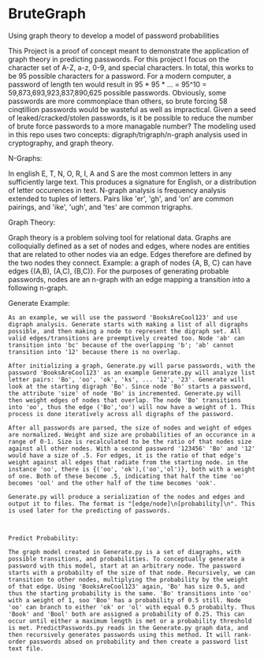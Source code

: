 # BruteGraph
Using graph theory to develop a model of password probabilities

  This Project is a proof of concept meant to demonstrate the application of graph theory in predicting passwords. For this project I focus on the character set of A-Z, a-z, 0-9, and special characters. In total, this works to be 95 possible characters for a password. For a modern computer, a password of length ten would result in 95 * 95 * ... = 95^10 = 59,873,693,923,837,890,625 possible passwords. Obviously, some passwords are more commonplace than others, so brute forcing 58 cinqtillion passwords would be wasteful as well as impractical. Given a seed of leaked/cracked/stolen passwords, is it be possible to reduce the number of brute force passwords to a more managable number? 
  The modeling used in this repo uses two concepts: digraph/trigraph/n-graph analysis used in cryptography, and graph theory. 
  
  
  
  N-Graphs:
  
  In english E, T, N, O, R, I, A and S are the most common letters in any sufficiently large text. This produces a signature for English, or a distribution of letter occurences in text. N-graph analysis is frequency analysis extended to tuples of letters. Pairs like 'er', 'gh', and 'on' are common pairings, and 'ike', 'ugh', and 'tes' are common trigraphs.
  
  
  
  Graph Theory:
  
  Graph theory is a problem solving tool for relational data. Graphs are colloquially defined as a set of nodes and edges, where nodes are entities that are related to other nodes via an edge. Edges therefore are defined by the two nodes they connect. Example: a graph of nodes {A, B, C} can have edges {(A,B), (A,C), (B,C)}. For the purposes of generating probable passwords, nodes are an n-graph with an edge mapping a transition into a following n-graph.
  
  
  
  Generate Example:
  
    As an example, we will use the password 'BooksAreCool123' and use digraph analysis. Generate starts with making a list of all digraphs possible, and then making a node to represent the digraph set. All valid edges/transitions are preemptively created too. Node 'ab' can transition into 'bc' because of the overlapping 'b'; 'ab' cannot transition into '12' because there is no overlap. 
    
    After initializing a graph, Generate.py will parse passwords, with the password 'BooksAreCool123' as an example Generate.py will analyze list letter pairs: 'Bo', 'oo', 'ok', 'ks', ... '12', '23'. Generate will look at the starting digraph 'Bo'. Since node 'Bo' starts a password, the attribute 'size' of node 'Bo' is incremented. Generate.py will then weight edges of nodes that overlap. The node 'Bo' transitions into 'oo', thus the edge ('Bo','oo') will now have a weight of 1. This process is done iteratively across all digraphs of the password.
    
    After all passwords are parsed, the size of nodes and weight of edges are normalized. Weight and size are probabilities of an occurance in a range of 0-1. Size is recalculated to be the ratio of that nodes size against all other nodes. With a second password '123456' 'Bo' and '12' would have a size of .5. For edges, it is the ratio of that edge's weight against all edges that radiate from the starting node. in the instance 'oo', there is {('oo', 'ok'),('oo','ol')}, both with a weight of one. Both of these become .5, indicating that half the time 'oo' becomes 'ool' and the other half of the time becomes 'ook'.
    
    Generate.py will produce a serialization of the nodes and edges and output it to files. The format is "[edge/node]\n[probability]\n". This is used later for the predicting of passwords.
    
    
    
    Predict Probability:
    
    The graph model created in Generate.py is a set of diagraphs, with possible transitions, and probabilities. To conceptually generate a password with this model, start at an arbitrary node. The password starts with a probabilty of the size of that node. Recursively, we can transition to other nodes, multiplying the probability by the weight of that edge. Using 'BooksAreCool123' again, 'Bo' has size 0.5, and thus the starting probability is the same. 'Bo' transitions into 'oo' with a weight of 1, soo 'Boo' has a probability of 0.5 still. Node 'oo' can branch to either 'ok' or 'ol' with equal 0.5 probabilty. Thus 'Book' and 'Bool' both are assigned a probability of 0.25. This can occur until either a maximum length is met or a probability threshold is met. PredictPasswords.py reads in the Generate.py graph data, and then recursively generates passwords using this method. It will rank-order passwords absed on probability and then create a password list text file.
